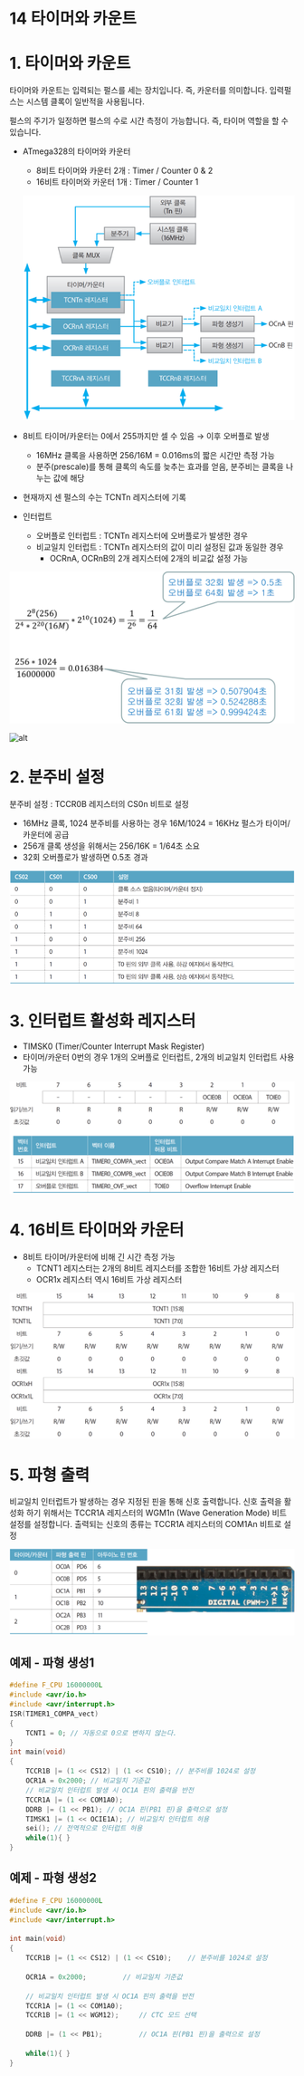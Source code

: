 14 타이머와 카운트
===

# 1. 타이머와 카운트

타이머와 카운트는 입력되는 펄스를 세는 장치입니다. 즉, 카운터를 의미합니다. 입력펄스는 시스템 클록이 일반적을 사용됩니다.

펄스의 주기가 일정하면 펄스의 수로 시간 측정이 가능합니다. 즉, 타이머 역할을 할 수 있습니다.

- ATmega328의 타이머와 카운터

    - 8비트 타이머와 카운터 2개 : Timer / Counter 0 & 2
    - 16비트 타이머와 카운터 1개 : Timer / Counter 1

    ![alt](img/타이머와%20카운터%20구조.png)


- 8비트 타이머/카운터는 0에서 255까지만 셀 수 있음 → 이후 오버플로 발생
    - 16MHz 클록을 사용하면 256/16M = 0.016ms의 짧은 시간만 측정 가능
    - 분주(prescale)를 통해 클록의 속도를 늦추는 효과를 얻음, 분주비는 클록을 나누는 값에 해당

- 현재까지 센 펄스의 수는 TCNTn 레지스터에 기록
- 인터럽트
    - 오버플로 인터럽트 : TCNTn 레지스터에 오버플로가 발생한 경우
    - 비교일치 인터럽트 : TCNTn 레지스터의 값이 미리 설정된 값과 동일한 경우
      - OCRnA, OCRnB의 2개 레지스터에 2개의 비교값 설정 가능 


![alt](img/오버플로우%20횟수에%20따른%20시간.png)

![alt](img/TCNT0와%20TCCR0B.png)

# 2. 분주비 설정

분주비 설정 : TCCR0B 레지스터의 CS0n 비트로 설정

- 16MHz 클록, 1024 분주비를 사용하는 경우 16M/1024 = 16KHz 펄스가 타이머/카운터에 공급
- 256개 클록 생성을 위해서는 256/16K = 1/64초 소요
- 32회 오버플로가 발생하면 0.5초 경과

![alt](img/분주비.png)

# 3. 인터럽트 활성화 레지스터

- TIMSK0 (Timer/Counter Interrupt Mask Register)
- 타이머/카운터 0번의 경우 1개의 오버플로 인터럽트, 2개의 비교일치 인터럽트 사용 가능


![alt](img/비교일치%20인터럽트.png)

# 4. 16비트 타이머와 카운터

- 8비트 타이머/카운터에 비해 긴 시간 측정 가능
    - TCNT1 레지스터는 2개의 8비트 레지스터를 조합한 16비트 가상 레지스터
    - OCR1x 레지스터 역시 16비트 가상 레지스터

![alt](img/16비트%20타이머와%20카운터.png)

# 5. 파형 출력

비교일치 인터럽트가 발생하는 경우 지정된 핀을 통해 신호 출력합니다. 신호 출력을 활성화 하기 위해서는 TCCR1A 레지스터의 WGM1n (Wave Generation Mode) 비트 설정를 설정합니다. 출력되는 신호의 종류는 TCCR1A 레지스터의 COM1An 비트로 설정

![alt](img/파형%20출력.png)

## 예제 - 파형 생성1
```c++
#define F_CPU 16000000L
#include <avr/io.h>
#include <avr/interrupt.h>
ISR(TIMER1_COMPA_vect)
{
	TCNT1 = 0; // 자동으로 0으로 변하지 않는다.
}
int main(void)
{
	TCCR1B |= (1 << CS12) | (1 << CS10); // 분주비를 1024로 설정
	OCR1A = 0x2000; // 비교일치 기준값
	// 비교일치 인터럽트 발생 시 OC1A 핀의 출력을 반전
	TCCR1A |= (1 << COM1A0);
	DDRB |= (1 << PB1); // OC1A 핀(PB1 핀)을 출력으로 설정
	TIMSK1 |= (1 << OCIE1A); // 비교일치 인터럽트 허용
	sei(); // 전역적으로 인터럽트 허용
	while(1){ }
}
```
## 예제 - 파형 생성2

```c++
#define F_CPU 16000000L
#include <avr/io.h>
#include <avr/interrupt.h>

int main(void)
{
	TCCR1B |= (1 << CS12) | (1 << CS10);	// 분주비를 1024로 설정

	OCR1A = 0x2000;			// 비교일치 기준값
	
	// 비교일치 인터럽트 발생 시 OC1A 핀의 출력을 반전
	TCCR1A |= (1 << COM1A0);
	TCCR1B |= (1 << WGM12);		// CTC 모드 선택
	
	DDRB |= (1 << PB1);			// OC1A 핀(PB1 핀)을 출력으로 설정
	
	while(1){ }
}
```
